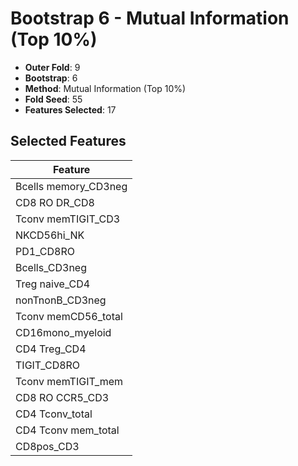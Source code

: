 # Bootstrap 6 - Mutual Information (Top 10%)

- **Outer Fold**: 9
- **Bootstrap**: 6
- **Method**: Mutual Information (Top 10%)
- **Fold Seed**: 55
- **Features Selected**: 17

## Selected Features

| Feature |
|---------|
| Bcells memory_CD3neg |
| CD8 RO DR_CD8 |
| Tconv memTIGIT_CD3 |
| NKCD56hi_NK |
| PD1_CD8RO |
| Bcells_CD3neg |
| Treg naive_CD4 |
| nonTnonB_CD3neg |
| Tconv memCD56_total |
| CD16mono_myeloid |
| CD4 Treg_CD4 |
| TIGIT_CD8RO |
| Tconv memTIGIT_mem |
| CD8 RO CCR5_CD3 |
| CD4 Tconv_total |
| CD4 Tconv mem_total |
| CD8pos_CD3 |
